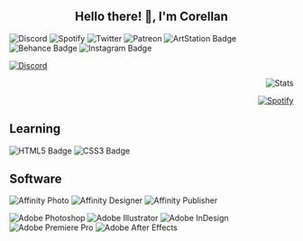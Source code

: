 <!-- Badge generator https://github.com/developStorm/simple-badges  -->

<h2 align="center">Hello there! 👋, I'm Corellan</h2>

![Discord](https://img.shields.io/badge/Discord-5865F2?logo=discord&logoColor=fff&style=flat)
![Spotify](https://img.shields.io/badge/Spotify-1DB954?logo=spotify&logoColor=fff&style=flat)
![Twitter](https://img.shields.io/badge/Twitter-1DA1F2?logo=twitter&logoColor=fff&style=flat)
![Patreon](https://img.shields.io/badge/Patreon-FF424D?logo=patreon&logoColor=fff&style=flat)
![ArtStation Badge](https://img.shields.io/badge/ArtStation-13AFF0?logo=artstation&logoColor=fff&style=flat)
![Behance Badge](https://img.shields.io/badge/Behance-1769FF?logo=behance&logoColor=fff&style=flat)
![Instagram Badge](https://img.shields.io/badge/Instagram-E4405F?logo=instagram&logoColor=fff&style=flat)

<div align="left" width="40%";>
  
[![Discord](https://lanyard-profile-readme.vercel.app/api/288362986991648778?theme=dark&bg=121212)](https://discord.com/users/288362986991648778)  
</div>

 <div align="right" width="40%";>

![Stats](https://github-readme-stats.vercel.app/api?username=CorellanStoma&show_icons=true&hide_border=true&bg_color=121212&title_color=CD0952&text_color=C0C6DB&icon_color=CD0952&border_radius=12)

[![Spotify](https://spotify-github-profile.vercel.app/api/view?uid=corellanstoma&cover_image=true&theme=compact)](https://spotify-github-profile.vercel.app/api/view?uid=corellanstoma&redirect=true)

</div>


## Learning
![HTML5 Badge](https://img.shields.io/badge/HTML5-E34F26?logo=html5&logoColor=fff&style=flat)
![CSS3 Badge](https://img.shields.io/badge/CSS3-1572B6?logo=css3&logoColor=fff&style=flat)

## Software
![Affinity Photo](https://img.shields.io/badge/Affinity%20Photo-7E4DD2?logo=affinityphoto&logoColor=fff&style=flat)
![Affinity Designer](https://img.shields.io/badge/Affinity%20Designer-1B72BE?logo=affinitydesigner&logoColor=fff&style=flat)
![Affinity Publisher](https://img.shields.io/badge/Affinity%20Publisher-C9284D?logo=affinitypublisher&logoColor=fff&style=flat)

![Adobe Photoshop](https://img.shields.io/badge/Adobe%20Photoshop-31A8FF?logo=adobephotoshop&logoColor=fff&style=flat)
![Adobe Illustrator](https://img.shields.io/badge/Adobe%20Illustrator-FF9A00?logo=adobeillustrator&logoColor=fff&style=flat)
![Adobe InDesign](https://img.shields.io/badge/Adobe%20InDesign-F36?logo=adobeindesign&logoColor=fff&style=flat)
![Adobe Premiere Pro](https://img.shields.io/badge/Adobe%20Premiere%20Pro-99F?logo=adobepremierepro&logoColor=fff&style=flat)
![Adobe After Effects](https://img.shields.io/badge/Adobe%20After%20Effects-99F?logo=adobeaftereffects&logoColor=fff&style=flat)


